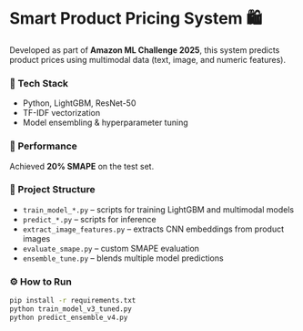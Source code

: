 # Smart Product Pricing System 🛍️

Developed as part of **Amazon ML Challenge 2025**, this system predicts product prices using multimodal data (text, image, and numeric features).

### 🧩 Tech Stack
- Python, LightGBM, ResNet-50
- TF-IDF vectorization
- Model ensembling & hyperparameter tuning

### 🚀 Performance
Achieved **20% SMAPE** on the test set.

### 📂 Project Structure
- `train_model_*.py` – scripts for training LightGBM and multimodal models
- `predict_*.py` – scripts for inference
- `extract_image_features.py` – extracts CNN embeddings from product images
- `evaluate_smape.py` – custom SMAPE evaluation
- `ensemble_tune.py` – blends multiple model predictions

### ⚙️ How to Run
```bash
pip install -r requirements.txt
python train_model_v3_tuned.py
python predict_ensemble_v4.py
